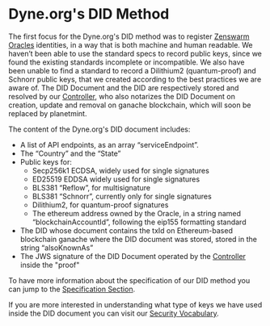 # Dyne.org's DID Method

The first focus for the Dyne.org's DID method was to register [Zenswarm Oracles](https://github.com/dyne/zenswarm) identities, in a way that is both machine and human readable. We haven’t been able to use the standard specs to record public keys, since we found the existing standards incomplete or incompatible. We also have been unable to find a standard to record a Dilithium2 (quantum-proof) and Schnorr public keys, that we created according to the best practices we are aware of.
The DID Document and the DID are respectively stored and resolved by our [Controller](https://did.dyne.org/docs/), who also notarizes the DID Document on creation, update and removal on ganache blockchain, which will soon be replaced by planetmint.

The content of the Dyne.org's DID document includes: 
* A list of API endpoints, as an array “serviceEndpoint”. 
* The “Country” and the “State”
* Public keys for:
  * Secp256k1 ECDSA, widely used for single signatures
  * ED25519 EDDSA widely used for single signatures
  * BLS381 “Reflow”, for multisignature
  * BLS381 “Schnorr”, currently only for single signatures
  * Dilithium2, for quantum-proof signatures
  * The ethereum address owned by the Oracle, in a string named “blockchainAccountId”, following the eip155 formatting standard 
* The DID whose document contains the txId on Ethereum-based blockchain ganache where the DID document was stored, stored in the string “alsoKnownAs”
* The JWS signature of the DID Document operated by the [Controller](https://did.dyne.org/docs/) inside the "proof"

To have more information about the specification of our DID method you can jump to the [Specification Section](specification.md?id=specification). 

If you are more interested in understanding what type of keys we have used inside the DID document you can visit our [Security Vocabulary](security.md).
